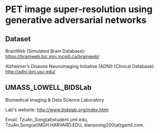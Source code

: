 # PET image super-resolution using generative adversarial networks

## Dataset

BrainWeb (Simulated Brain Database):
https://brainweb.bic.mni.mcgill.ca/brainweb/

Alzheimer’s Disease Neuroimaging Initiative (ADNI) (Clinical Database):
http://adni.loni.usc.edu/

## UMASS_LOWELL_BIDSLab
Biomedical Imaging & Data Science Laboratory

Lab's website:
http://www.bidslab.org/index.html


Email: TzuAn_Song(at)student.uml.edu, 
       TzuAn.Song(at)MGH.HARVARD.EDU, 
       alansoong200(at)gamil.com.
